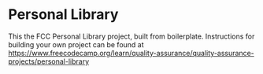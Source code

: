 # Personal Library

This the FCC Personal Library project, built from boilerplate. Instructions for building your own project can be found at https://www.freecodecamp.org/learn/quality-assurance/quality-assurance-projects/personal-library
